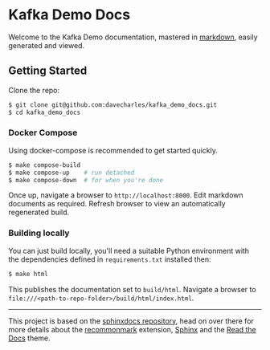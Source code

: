 # Kafka Demo Docs

Welcome to the Kafka Demo documentation, mastered in 
[markdown](https://www.markdownguide.org/getting-started/), easily generated
and viewed.
  
## Getting Started

Clone the repo:

```bash
$ git clone git@github.com:davecharles/kafka_demo_docs.git
$ cd kafka_demo_docs
```

### Docker Compose

Using docker-compose is recommended to get started quickly.

```bash
$ make compose-build
$ make compose-up    # run detached
$ make compose-down  # for when you're done
```

Once up, navigate a browser to `http://localhost:8000`. Edit markdown
documents as required. Refresh browser to view an automatically regenerated
build.

### Building locally
You can just build locally, you'll need a suitable Python environment with the
dependencies defined in `requirements.txt` installed then:

```bash
$ make html
```

This publishes the documentation set to `build/html`. Navigate a browser to
`file:///<path-to-repo-folder>/build/html/index.html`.

---

This project is based on the
[sphinxdocs repository](https://github.com/davecharles/sphinxdocs), head on
over there for more details about the
[recommonmark](https://recommonmark.readthedocs.io) extension,
[Sphinx](https://www.sphinx-doc.org/en/master) and the
[Read the Docs](https://sphinx-rtd-theme.readthedocs.io) theme.
